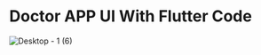 # Doctor APP UI With Flutter Code

![Desktop - 1 (6)](https://user-images.githubusercontent.com/88970775/191912654-9a40263b-0801-499a-90a6-45aa4912d512.png)
